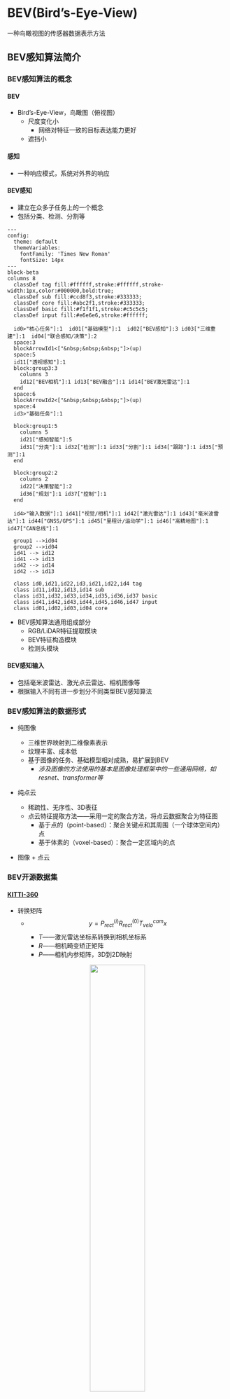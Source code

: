 <style>@import url(../../css/auto-number-title.css); </style>

# BEV(Bird’s-Eye-View)

一种鸟瞰视图的传感器数据表示方法

## BEV感知算法简介
### BEV感知算法的概念    
#### BEV   
+ Bird’s-Eye-View，鸟瞰图（俯视图）   
  + 尺度变化小  
    + 网络对特征一致的目标表达能力更好  
  + 遮挡小  
#### 感知  
+ 一种响应模式，系统对外界的响应    
#### BEV感知 
+ 建立在众多子任务上的一个概念  
+ 包括分类、检测、分割等  

```mermaid
---
config:
  theme: default
  themeVariables:
    fontFamily: 'Times New Roman'
    fontSize: 14px
---
block-beta
columns 8
  classDef tag fill:#ffffff,stroke:#ffffff,stroke-width:1px,color:#000000,bold:true;
  classDef sub fill:#ccd8f3,stroke:#333333;
  classDef core fill:#abc2f1,stroke:#333333;
  classDef basic fill:#f1f1f1,stroke:#c5c5c5;
  classDef input fill:#e6e6e6,stroke:#ffffff;

  id0>"核心任务"]:1  id01["基础模型"]:1  id02["BEV感知"]:3 id03["三维重建"]:1  id04["联合感知/决策"]:2
  space:3
  blockArrowId1<["&nbsp;&nbsp;&nbsp;"]>(up)
  space:5
  id11["透视感知"]:1
  block:group3:3
    columns 3
    id12["BEV相机"]:1 id13["BEV融合"]:1 id14["BEV激光雷达"]:1 
  end
  space:6
  blockArrowId2<["&nbsp;&nbsp;&nbsp;"]>(up)
  space:4
  id3>"基础任务"]:1
  
  block:group1:5
    columns 5
    id21["感知智能"]:5   
    id31["分类"]:1 id32["检测"]:1 id33["分割"]:1 id34["跟踪"]:1 id35["预测"]:1 
  end

  block:group2:2
    columns 2
    id22["决策智能"]:2
    id36["规划"]:1 id37["控制"]:1
  end

  id4>"输入数据"]:1 id41["视觉/相机"]:1 id42["激光雷达"]:1 id43["毫米波雷达"]:1 id44["GNSS/GPS"]:1 id45["里程计/运动学"]:1 id46["高精地图"]:1 id47["CAN总线"]:1

  group1 -->id04
  group2 -->id04
  id41 --> id12
  id41 --> id13
  id42 --> id14
  id42 --> id13

  class id0,id21,id22,id3,id21,id22,id4 tag
  class id11,id12,id13,id14 sub
  class id31,id32,id33,id34,id35,id36,id37 basic
  class id41,id42,id43,id44,id45,id46,id47 input
  class id01,id02,id03,id04 core
```
+ BEV感知算法通用组成部分  
  + RGB/LiDAR特征提取模块  
  + BEV特征构造模块  
  + 检测头模块  
#### BEV感知输入  
  + 包括毫米波雷达、激光点云雷达、相机图像等  
  + 根据输入不同有进一步划分不同类型BEV感知算法  
### BEV感知算法的数据形式    
+ 纯图像  
   + 三维世界映射到二维像素表示  
   + 纹理丰富、成本低  
   + 基于图像的任务、基础模型相对成熟，易扩展到BEV  
     + *涉及图像的方法使用的基本是图像处理框架中的一些通用网络，如resnet、transformer等*

+ 纯点云  
  + 稀疏性、无序性、3D表征  
  + 点云特征提取方法——采用一定的聚合方法，将点云数据聚合为特征图  
    + 基于点的（point-based）：聚合关键点和其周围（一个球体空间内）点  
    + 基于体素的（voxel-based）：聚合一定区域内的点  
+ 图像 + 点云  


### BEV开源数据集  
#### [KITTI-360](https://www.cvlibs.net/datasets/kitti-360/)  
+ 转换矩阵
  + $$ y=P_{rect}^{(i)}R_{rect}^{(0)}T_{velo}^{cam}x$$  
    + $T$——激光雷达坐标系转换到相机坐标系  
    + $R$——相机畸变矫正矩阵  
    + $P$——相机内参矩阵，3D到2D映射  
  
<p align='center'><img src='assets/kitti_annotation.png' width=50%></p>  

+ 标注文件  
  + 按场景标注  
    + 对每个场景进行编号，并有一个同名标注文件  
  + 单个标注文件  
    + 每行表示一个物体  
  + 单行  
    + 目标类型 $class$  
    + 目标被截断程度 $cut\in[0,1]$  
    + 目标被遮挡程度 $obstruction \in\{0,1,2,3\}$，离散值  
    + 目标与相机之间的夹角 $\theta\in[-\pi,\pi]$   
    + 目标边界框左上角和右下角坐标 $(x_{left},y_{left},x_{tight},y_{right})$  
    + 目标的3D尺寸 $(h,w,l)$ ，单位m 
    + 目标在3D场景下的中心点坐标 $(x_{c},y_{c},z_{c})$  ，单位m  
    + 目标在此位置以此类别存在的概率，即置信度得分 $score \in [0,1]$ 
#### [**<font color=red>nuScenes</font>**](https://www.nuscenes.org/)  
> + maps：  栅格化图像和
> + samples：**关键帧**传感器数据，已标注的图像  
> + sweeps：  **中间帧**传感器数据，未标注的图像  
> + v1.0-*：元数据、标注数据  
>   + attribute.json：实例属性  
>   + calibrated_sensors.json：传感器（激光雷达/相机）标定数据  
>   + category.json：对象类别  
>   + ego_pose.json：车辆特定时刻的姿态  
>   + instance.json：一个物体的实例  
>   + log.json：日志信息  
>   + map.json：二值分割掩模地图信息  
>   + sample.json：样例  
>   + sample_annotation.json：3D边界框  
>   + sample_data.json：传感器数据
>   + scene.json：场景数据  
>   + sensor.json：传感器信息  
>   + visibility.json：实例可见性

### BEV感知方法分类  
#### BEV Lidar  
```mermaid
graph LR

A[点云输入] --> B[体素化] & C[转换为BEV]

subgraph Pre-BEV
  B --> D[3D特征提取]-->E[转换为BEV]
end

subgraph Post-BEV
  C ---> F[2D特征提取]
end

E &　F-->G[检测头]
```

+ Pre-BEV feature extraction  
  先提取特征，再生成BEV表征
  + PV-RCNN  
    + <p align='center'><img src='assets/pv-rcnn.png'></p> 
    +  point + voxel --> BEV feature map
+ Post-BEV feature extraction  
  先转换到BEV视图，再提取特征
  + PointPillar  

#### BEV Camera  
```mermaid
graph LR

A[多视角图像] --> B[共享2D特征提取模块] 

subgraph 视角转换模块
  direction TB
  C[2D-3D]
  D[3D-2D]
  C ~~~ D
end

B--> 视角转换模块-->E[3D解码器检测头]
```

#### BEV Fusion  
> **融合是在特征层面的融合**  


### BEV感知算法的优劣  

```mermaid
graph TB

A([多视角图像]) 
B([点云]) 
A-->C[图像视图算法]--2D结果-->D[2D-3D转换]--3D结果-->T[时间和空间]
B--> L[激光雷达网络]--3D结果--->E[时间和空间]--> F[融合]-->P([感知结果])
T-->F

A1([多视角图像]) 
B1([点云]) 
A1-->C1[特征提取器]--PV特征-->D1[2D-3D转换]
B1--> L1[特征提取器]--BEV特征---> F1[融合]-->E1[时间和空间]-->P1([感知结果])
D1--BEV特征-->F1
```

+ BEV感知算法对学术研究的意义  
  + 利于探讨2D到3D的转换过程  
  + 利于视觉图像识别远距离物体或颜色引导的道路  
+ BEV感知算法对工业应用的意义  
  + 降低成本，激光雷达设备成本是视觉设备的10倍  
+ 性能差异  
  + BEV感知算法在感知距离上优于2D感知算法3D检测任务上与点云方案还有一定差距  

### BEV感知算法的应用  
+ Tesla  

```mermaid
---
config:
  theme: default
  themeVariables:
    fontFamily: 'Times New Roman'
    fontSize: 14px
---
block-beta 
columns 3
  classDef tag fill:#ffffff,stroke:#ffffff;
  classDef basic fill:#f1f1f1,stroke:#c5c5c5;
  classDef arrow fill:#ffffe4,stroke:#ffffe4;

  i00["原图"]:1 i01["原图"]:1 i02["原图"]:1
  i10["矫正"]:1 i11["矫正"]:1 i12["矫正"]:1
  i20["RegNET"]:1 i21["RegNET"]:1 i22["RegNET"]:1
  i30["BiFPN"]:1 i31["BiFPN"]:1 i32["BiFPN"]:1
  i40["多尺度特征"]:1 i41["多尺度特征"]:1 i42["多尺度特征"]:1
  
  block:id5:3
    columns 4
    i50["多相机融合&BEV变换"]:1
    i510["PV特征"]:1 space:1 i512["BEV特征"]:1
    i510--"变换"-->i512
  end
  i60(["IMU"]):1

  block:i61:2
    columns 2
    i610["特征序列"]:1
    block:i611:1
      columns 11
      a1["&nbsp;"] space l["&nbsp;"] m["&nbsp;"] n["&nbsp;"] o["&nbsp;"] p["&nbsp;"] q["&nbsp;"] r["&nbsp;"] space a2["&nbsp;"]
      a1-->l
      r-->a2
    end
  end

  i60-->i61
  i7["视频模块"]:3
  i801("解码器"):1
  i802("解码器"):2
  block:id81:1
    columns 2
    i810["分类"]:1 i812["回归"]:1
  end
  block:i82:2
    columns 4
    i820["分类"]:1 i822["回归"]:1 i823["属性"]:1
    
  end
  class i50 tag
  class a1,a2,i50 arrow
  class i801,i802 basic
```



+ Horizon Robotics  

```mermaid
---
config:
  theme: default
  themeVariables:
    fontFamily: 'Times New Roman'
    fontSize: 14px
---
block-beta 
columns 5
  classDef task fill:#f1f1f1,stroke:#000000,stroke-width:1px,color:#000000,stroke-dasharray: 5 5;
  
  i00["原图"]:1 space i01["点云"]:1 space i02["IMU\GPS"]:1
  i10["单相机前端"]:1 space i11["激光雷达前端"]:1 space i12["其他传感器前端"]:1
  i20["交叉流对齐"]:1 space i21["交叉模态对齐"]:1 space i22["学习的时空聚合"]:1
  i20--"2D-3D"-->i21
  i21-->i22
  space:5
  i30["底层物理学"]:1 i31["语义层实体提取"]:1 i32["结构层概念,关系,行为"]:1 space:2
  i20-->i30
  i21-->i31
  i21-->i32
  space:5
  i40["视差/深度/光流..."]:1 i41["检测:行人/车辆/道路"]:1 i42["跟踪/预测..."]:1 space:2
  i30-->i40
  i31-->i41
  i32-->i42
  class i40,i41,i42 task
```

+ HAOMO  

```mermaid
---
config:
  theme: default
  themeVariables:
    fontFamily: 'Times New Roman'
    fontSize: 14px
---
block-beta 
columns 3
  classDef tag fill:#ffffff,stroke:#ffffff;
  classDef basic fill:#f1f1f1,stroke:#c5c5c5;
  classDef arrow fill:#ffffe4,stroke:#ffffe4;

  i00["点云"]:1 i01["原图1"]:1 i02["原图2"]:1
  i10["Pillar特征网络"]:1 i11["ResNet"]:1 i12["ResNet"]:1
  i20["CNN主干网络"]:1 i21["FPN"]:1 i22["FPN"]:1
  i30["BEV特征"]:1 i31["多尺度特征"]:1 i32["多尺度特征"]:1
  blockArrowId6<["&nbsp;"]>(down):1
  block:i4:2
    columns 4
    i40["transformer"]:1
    i400["PV特征"]:1 space:1 i401["BEV特征"]:1
    i400--"变换"-->i401
  end
  i5("张量空间"):3
  
  block:i6:3
    columns 3
    i60["特征序列"]:1
    space
    block:i61:1
      columns 11
      a1["&nbsp;"] space l["&nbsp;"] m["&nbsp;"] n["&nbsp;"] o["&nbsp;"] p["&nbsp;"] q["&nbsp;"] r["&nbsp;"] space a2["&nbsp;"]
      a1-->l
      r-->a2
    end
  end

  block:i7:3
    columns 3
    i70["时空融合"]:1
    i700["RNN/Transformer"]:1 i701["SLAM光流追踪"]:1
  end

  i801("解码器"):1
  i802("解码器"):2
  block:id81:1
    columns 2
    i810["分类"]:1 i812["回归"]:1
  end
  block:i82:2
    columns 4
    i820["分类"]:1 i822["回归"]:1 i823["属性"]:1 
  end
  class a1,a2,i40,i60,i70 arrow
  class i801,i802 basic
```

## BEV感知算法基础模块  
### 2D图像处理  

```mermaid
graph LR
  i0[多视角图像]-->i1[主干网络]-->i3[多视角输出]
```
### 3D点云特征处理  

```mermaid
graph LR
  i0["点云数据"]-->i1["基于点的(point-based)"] & i2["基于体素的(voxel-based)"]-->i3["输出"]
  
```
+ 基于点的(point-based)  
> 直接对点云数据进行特征提取，再进一步提取点的稀疏表示  
  + <p align=center><img src='assets/pointnet++.png' width=80%><br><a href="https://github.com/charlesq34/pointnet2" target="_blank" title="https://github.com/charlesq34/pointnet2">（例）Point Net++ </a></p>

+ 基于体素的(voxel-based)  
> 先将点云数据划分为体素，通过三维卷积对体素进行特征提取，再进一步提取体素的稀疏表示  
  + <p align=center><img src='assets/voxelnet.png' width=80%><br><a href="https://github.com/steph1793/Voxelnet" target="_blank" title="https://github.com/steph1793/Voxelnet">（例）VoxelNet</a></p>

### 2D-3D  
> 由环视图像，构建BEV视角特征  
```mermaid
graph LR
  i0[2D]-->i1[3D]-->i2[BEV]
  i0--"×"-->i2
```

$$
Z_{c}\left[\begin{matrix}x\\y\\1\end{matrix}\right]=\left[\begin{matrix}f&0&0&0\\0&f&0&0\\0&0&1&0\end{matrix}\right]\left[\begin{matrix}X_{C}\\Y_{C}\\Z_{C}\\1\end{matrix}\right]
$$

+ LSS(Lift, Splat,and Shoot)  
  + <p align=center><img src='assets/lss.png' width=100%><br><a href="https://github.com/nv-tlabs/lift-splat-shoot" target="_blank" title="https://github.com/nv-tlabs/lift-splat-shoot">（例）LSS</a></p>  
  + lift模块做**深度分布**  
  + splat做特征映射  
  + shoot做结果预测  
  + **离散深度估计**  
    + 连续深度预测任务转换为分类任务  
+ Pseudo Lidar  
  + <p align=center><img src='assets/pseudo-lidar.png' width=100%><br><a href="https://github.com/mileyan/pseudo_lidar" target="_blank" title="https://github.com/mileyan/pseudo_lidar">（例）Pseudo Lidar</a></p>  
  + **连续深度估计**——伪点云  

### 3D-2D  
> 由3D到2D构建BEV空间  

#### 显式映射 
> 预先知道3D参考点,利用3D对象查询进行2D图像特征查询  
+ DETR3D 
  + <p align=center><img src='assets/detr3d.png' width=100%><br><a href="https://github.com/WangYueFt/detr3d" target="_blank" title="https://github.com/WangYueFt/detr3d">（例）DETR3D </a></p>  
+ FUTR3D(多模态)  
    > 利用不同的骨干网络提取多模态特征，再根据查询点聚合多模态特征  
    + <p align=center><img src='assets/futr3d.png' width=100%><br><a href="https://github.com/Tsinghua-MARS-Lab/futr3d" target="_blank" title="https://github.com/Tsinghua-MARS-Lab/futr3d">（例）FUTR3D </a></p>  

#### 隐式映射
> 不知道3D参考点，不需要显式的2D-3D映射关系  
+ PETR3D  
  + <p align=center><img src='assets/petr3d.png' width=100%><br><a href="https://github.com/megvii-research/PETR" target="_blank" title="https://github.com/megvii-research/PETR">（例）PETR3D </a></p>
### BEV中的transformer  

[各种注意力机制](https://www.cnblogs.com/wxkang/p/17133460.html)
> + 通道注意力  
>   + <p align=center><img src='assets/channelattention.png' width=100%><br>channel attention</p>
> + 空间注意力   
>   + <p align=center><img src='assets/stn.png' width=100%><br>spatial attention</p>  
> + 混合注意力  
>   + <p align=center><img src='assets/cbam.png' width=100%><br>cbam</p>  
>   + <p align=center><img src='assets/cam.png' width=100%><br>cam</p>  
>   + <p align=center><img src='assets/sam.png' width=100%><br>cam</p>    
> + 自注意力  
>   + <p align=center><img src='assets/self-attention.png' width=100%><br>self-attention</p>  
 #### 自注意力机制  
 > 计算给定序列的各位置之间的影响力大小  
 > 查询向量Q、键向量K、值向量V，计算相似度  
 + ViT(Vision Transformer)——图像分类  
   + 将图像序列化表示，一张图片无重叠切分成固定尺寸的Patch  
   + Position Embedding，将Patch的相对位置信息编码到向量中  
+ SwimTransformer——图像分类   
  + ViT在全图进行划分Patch序列化并计算注意力，但常常目标在图像中占比并不大  
  + 先划分Window，再在Window内划分Patch进行序列化，计算注意力  
+ **DETR——目标检测**  
  + 将目标检测问题转化为一个直接回归问题  
  + <p align=center><img src='assets/detr.png' width=100%><br>detr</p>  
+ RT-DETR  
  + 基于DETR（无NMS框架），同时引入基于CORV的主干网络和高效的混合编码器以获得实时速度  
  + <p align=center><img src='assets/rt-detr.png' width=100%><br>rt-detr</p>   
+ **DETR3D**  
  + 基于DETR，将BEV视角下的3D目标检测问题转化为一个直接回归问题  
  + <p align=center><img src='assets/detr3d.png' width=100%><br><a href="https://github.com/WangYueFt/detr3d" target="_blank" title="https://github.com/WangYueFt/detr3d">（例）DETR3D </a></p> 
## BEV融合感知算法  
> Lidar + Camera  
> 模态信息的互补  
### 融合方案  
+ 前融合(数据级融合)  
  + 通过空间对其直接融合不同模态的原始传感器数据  
+ 深度融合(特征级融合)  
  + 通过级联或元素相乘在特征空间中跨模态融合  
+ 后融合(目标级融合)  
  + 将各模态模型的预测结果进行融合。作出最终决策  

+ <p align=center><img src='assets/fusion_methods.png' width=70%><br>fusion_methods </p> 

```mermaid
graph LR

```

### 基础算法  
#### [BEV-SAN](https://github.com/litwellchi/BEV-SAN)  
+ <p align=center><img src='assets/bev-san.png' width=100%><br><a href="https://github.com/litwellchi/BEV-SAN" target="_blank" title="https://github.com/litwellchi/BEV-SAN">BEV-SAN </a></p>
+ 主要针对BEV特征构造模块的工作  
  + 已有算法专注于高度维度展平BEV空间，导致**高度维度上的信息丢失**  
  + 核心设计是**切片注意力网络(Slice Attention Network)**  
+ 选择特征的高度范围  
  + 提出LIDAR-guided sampling for slice attention  
  + 根据点云统计结果作为局部特征高度划分的依据  
+ 融合多级特征  
  + 提出Fusion Transformer，同时融合全局和局部特征  

#### BEVFusion  
+ BEV Fusion 阿里  
  + <p align=center><img src='assets/bevfusion_ali.png' width=80%><br><a href="https://github.com/ADLab-AutoDrive/BEVFusion" target="_blank" title="https://github.com/ADLab-AutoDrive/BEVFusion">bevfusion_ali</a></p>   
  + 相机支路  
    > 输入：多视角图像  
    > 步骤 1：2D Backbone 提取基础图像特征  
    > 步骤 2：FPN+ADP，多尺度特征融合  
    > 步骤 3：2D➡3D 特征转换模块  
    > 步骤 4：3D➡BEV 特征编码模块  
    > 输出：Camera BEV Features  
    + FPN+ADP  
      + > 输入：基础图像特征   
        > 步骤 1：每层特征使用 ADP 模块  
        > 步骤 2：ADP 模块包括上采样、池化、卷积  
        > 步骤 3：多层特征融合  
        > 输出：多尺度融合特征  
      + <p align=center><img src='assets/fpn+adp.png' width=80%><br>fpn+adp模块</p>  
    + 2D➡3D 特征转换  
      + > 输入：多尺度融合特征  
        > 步骤 1：深度分布估计  
        > 步骤 2：2D 到 3D 投影计算  
        > 输出：3D 伪体素特征  
      + <p align=center><img src='assets/2d23d.png' width=80%><br>2D➡3D特征转换</p>  
  + 点云支路  
    + 点云特征提取方案有基于点的、基于体素的，包括 PointPillars、CenterPoint、TransFusion等  
    + <p align=center><img src='assets/piontpillars.png' width=80%><br>PointPillars网络结构</p> 
    + Pillar 是一个用于聚合特征的柱状空间，一个柱子包含 `N` 个点，每个点的特征是 `D` 维，，一个 3D 场景有 `P` 个柱子，则整个 3D 场景用柱子特征来表示就是 $P \times D \times N$   
      + PointPillars 中默认 `D` 是一个 9 维量 
        + $(x,y,z)$ 是点的坐标  
        + $(x_{c},y_{c},z_{c})$ 是点所在 pillar 的中心点坐标  
        + $(x_{p},y_{p})$ 是点距离柱子中心点的偏移量  
          + > :question: **为什么 PointPillars 不考虑 `z` 方向的偏移量**   
            > *PointPillars 主要用于处理从地面车辆（如自动驾驶汽车）收集的点云数据。在这类应用中，z 方向（垂直于地面）的变化通常不如 x 和 y 方向（水平方向）那么显著或重要。因此，z 方向的偏移可能被认为对模型的性能影响不大，而忽略它可以简化模型并减少计算需求。另一个可能的原因是在垂直方向上，点云数据可能展示出不同的分布特性，使得直接使用不如其他维度那么有效*   
        + 反射值 $r$ 表示点云中每个点的反射强度,反映了对象表面反射激光脉冲的能力  
  + 融合  
    + <p align=center><img src='assets/融合模块.png' width=80%><br>融合模块</p>  
    + > 输入：点云和图像 BEV 特征  
      > 步骤 1：按通道维度级联点云和图像 BEV 特征，再通过卷积网络提取级联后的特征  
      > 步骤 2：通过全局平均池化和卷积预测，实现对级联特征的自适应挑选，类似于通道注意力  
      > 输出：融合后的特征  

+ BEV Fusion MIT
  + <p align=center><img src='assets/bevfusion_mit.png' width=100%><br><a href="https://github.com/mit-han-lab/bevfusion" target="_blank" title="https://github.com/mit-han-lab/bevfusion">bevfusion_mit</a></p>    
  + 工作思路是一致的，都是通过分开提取特征再融合的方式得到融合后的 BEV 特征，其中 Camera Stream 和 LiDAR Stream 的处理一致  
  + 额外引入了分割任务  

## 基于环视camera的BEV感知算法  
> Only Camera  
> 相机具有最密集的信息  
> 相机成本最低  

### 基础算法  

#### **DETR3D** 
+ DETR  
  + ![detr](assets/detr.png)
+ DETR3D基于DETR，将BEV视角下的3D目标检测问题转化为一个直接回归问题  
  + <p align=center><img src='assets/detr3d.png' width=100%><br><a href="https://github.com/WangYueFt/detr3d" target="_blank" title="https://github.com/WangYueFt/detr3d">DETR3D</a></p>  
+ 图像特征提取模块——resnet+fpn    
  + 输入：多视角相机图像，相机内外参数  
  + 步骤1：2D骨干网络提取图像特征  
  + 步骤2：FPN，多尺度特征融合  
  + 输出：图像特征

+ 特征转换模块  
  + 输入：多视角图像特征、Object Queries  
    + Object Queries是一系列指定数目的随机初始化的查询向量，用于查询空间中哪里有物体  
    + Queries是 transformer结构，预测生成一系列Reference Points(参考点)  
  + 步骤1：提取参考点  
  + 步骤2：点--->图像像素  
  + 步骤3：图像特征提取  
  + 步骤4：2D特征优化3D表征  
  + 输出：Object Feature  
+ 损失函数  
  + 二分图匹配  
    + 图像中物体真值集合用空集补全至与预测集合数量一致  
    + 两集合内目标物体一一对应计算损失  

#### BEVFormer  
+ <p align='center'><img src='assets/bevformer.png'></p>

## BEV实战  
